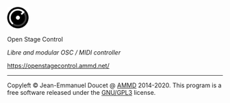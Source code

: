 <img src="resources/images/logo.png" alt="Open Stage Control" height="50px"/>

Open Stage Control

*Libre and modular OSC / MIDI controller*

https://openstagecontrol.ammd.net/

----

Copyleft © Jean-Emmanuel Doucet @ [AMMD](http://ammd.net) 2014-2020.
This program is a free software released under the [GNU/GPL3](ttps://github.com/jean-emmanuel/open-stage-control/blob/master/LICENSE) license.
